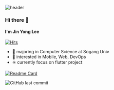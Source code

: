 ![header](https://capsule-render.vercel.app/api?color=gradient&type=waving&height=120&customColorList=3)
### Hi there 👋
#### I'm Jin Yong Lee
[![Hits](https://hits.seeyoufarm.com/api/count/incr/badge.svg?url=https%3A%2F%2Fgithub.com%2Fljy2855&count_bg=%233AD19B&title_bg=%23555555&icon=github.svg&icon_color=%23E7E7E7&title=hits&edge_flat=false)](https://github.com/ljy2855)

 - 📖  majoring in Computer Science at Sogang Univ
 - 🔭  interested in Mobile, Web, DevOps
 - ✳️  currently focus on flutter project 
 
[![Readme Card](https://github-readme-stats.vercel.app/api/pin/?username=ljy2855&repo=shuroop_client_app)](https://github.com/ljy2855/shuroop_client_app)


![GitHub last commit](https://img.shields.io/github/last-commit/ljy2855/shuroop_client_app)



